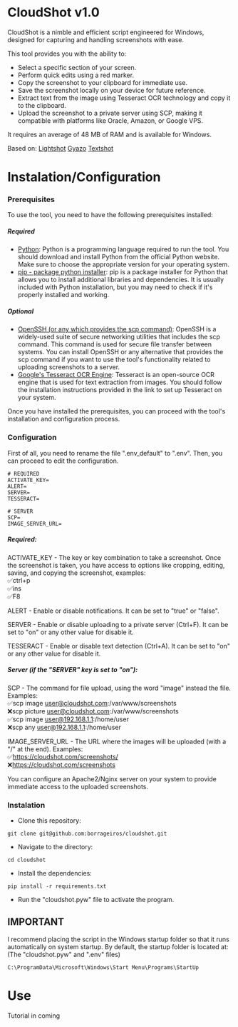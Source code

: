 # CloudShot v1.0

CloudShot is a nimble and efficient script engineered for Windows, designed for capturing and handling screenshots with ease.

This tool provides you with the ability to:

 - Select a specific section of your screen.
 - Perform quick edits using a red marker.
 - Copy the screenshot to your clipboard for immediate use.
 - Save the screenshot locally on your device for future reference.
 - Extract text from the image using Tesseract OCR technology and copy it to the clipboard.
 - Upload the screenshot to a private server using SCP, making it compatible with platforms like Oracle, Amazon, or Google VPS.

It requires an average of 48 MB of RAM and is available for Windows.

Based on:
[Lightshot](https://app.prntscr.com/)
[Gyazo](https://gyazo.com/)
[Textshot](https://github.com/ianzhao05/textshot/)

# Instalation/Configuration

### Prerequisites
To use the tool, you need to have the following prerequisites installed:

##### Required
 - [Python](https://www.python.org/downloads/): Python is a programming language required to run the tool. You should download and install Python from the official Python website. Make sure to choose the appropriate version for your operating system.
 - [pip - package python installer](https://pypi.org/project/pip/): pip is a package installer for Python that allows you to install additional libraries and dependencies. It is usually included with Python installation, but you may need to check if it's properly installed and working.
 
##### Optional
 - [OpenSSH (or any which provides the scp command)](https://www.openssh.com/): OpenSSH is a widely-used suite of secure networking utilities that includes the scp command. This command is used for secure file transfer between systems. You can install OpenSSH or any alternative that provides the scp command if you want to use the tool's functionality related to uploading screenshots to a server.
 - [Google's Tesseract OCR Engine](https://github.com/UB-Mannheim/tesseract/wiki/): Tesseract is an open-source OCR engine that is used for text extraction from images. You should follow the installation instructions provided in the link to set up Tesseract on your system.

Once you have installed the prerequisites, you can proceed with the tool's installation and configuration process.

### Configuration
First of all, you need to rename the file ".env_default" to ".env". Then, you can proceed to edit the configuration.
```
# REQUIRED
ACTIVATE_KEY=
ALERT=
SERVER=
TESSERACT=

# SERVER
SCP=
IMAGE_SERVER_URL=
```
##### Required:
ACTIVATE_KEY - The key or key combination to take a screenshot. Once the screenshot is taken, you have access to options like cropping, editing, saving, and copying the screenshot, examples:  
✅ctrl+p  
✅ins  
✅F8  

ALERT - Enable or disable notifications. It can be set to "true" or "false".

SERVER - Enable or disable uploading to a private server (Ctrl+F). It can be set to "on" or any other value for disable it.

TESSERACT - Enable or disable text detection (Ctrl+A). It can be set to "on" or any other value for disable it.

##### Server (if the "SERVER" key is set to "on"):
SCP - The command for file upload, using the word "image" instead the file. Examples:  
✅scp image user@cloudshot.com:/var/www/screenshots  
❌scp picture user@cloudshot.com:/var/www/screenshots  
✅scp image user@192.168.1.1:/home/user  
❌scp any user@192.168.1.1:/home/user  

IMAGE_SERVER_URL - The URL where the images will be uploaded (with a "/" at the end). Examples:  
✅https://cloudshot.com/screenshots/  
❌https://cloudshot.com/screenshots  

You can configure an Apache2/Nginx server on your system to provide immediate access to the uploaded screenshots.

### Instalation
 - Clone this repository:
```
git clone git@github.com:borrageiros/cloudshot.git
```
 - Navigate to the directory:
```
cd cloudshot
```
 - Install the dependencies:
```
pip install -r requirements.txt
```
 - Run the "cloudshot.pyw" file to activate the program.

## IMPORTANT
I recommend placing the script in the Windows startup folder so that it runs automatically on system startup. By default, the startup folder is located at:
(The "cloudshot.pyw" and ".env" files)
```
C:\ProgramData\Microsoft\Windows\Start Menu\Programs\StartUp
```
# Use
Tutorial in coming
